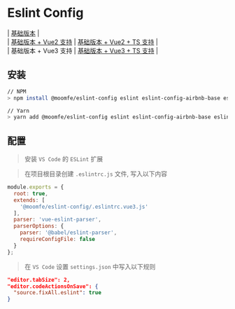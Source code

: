 # Eslint Config

| [基础版本](./README.md) |<br>
| [基础版本 + Vue2 支持](./README.VUE.md) | [基础版本 + Vue2 + TS 支持](./README.VUE.TS.md) |<br>
| 基础版本 + Vue3 支持 | [基础版本 + Vue3 + TS 支持](./README.VUE3.TS.md) |

## 安装

```bash
// NPM
> npm install @moomfe/eslint-config eslint eslint-config-airbnb-base eslint-plugin-import vue-eslint-parser @babel/core @babel/eslint-parser eslint-plugin-vue --save-dev

// Yarn
> yarn add @moomfe/eslint-config eslint eslint-config-airbnb-base eslint-plugin-import vue-eslint-parser @babel/core @babel/eslint-parser eslint-plugin-vue --dev
```

## 配置

> 安装 `VS Code` 的 `ESLint` 扩展

> 在项目根目录创建 `.eslintrc.js` 文件, 写入以下内容

```js
module.exports = {
  root: true,
  extends: [
    '@moomfe/eslint-config/.eslintrc.vue3.js'
  ],
  parser: 'vue-eslint-parser',
  parserOptions: {
    parser: '@babel/eslint-parser',
    requireConfigFile: false
  }
};
```

> 在 `VS Code` 设置 `settings.json` 中写入以下规则

```json
"editor.tabSize": 2,
"editor.codeActionsOnSave": {
  "source.fixAll.eslint": true
}
```
